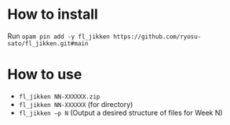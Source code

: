 How to install
==============
Run `opam pin add -y fl_jikken https://github.com/ryosu-sato/fl_jikken.git#main`


How to use
==========
- `fl_jikken NN-XXXXXX.zip`
- `fl_jikken NN-XXXXXX` (for directory)
- `fl_jikken –p N` (Output a desired structure of files for Week N)
